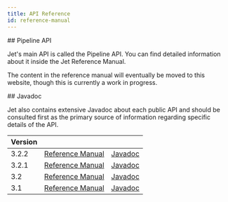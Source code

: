 ```yaml
---
title: API Reference
id: reference-manual
---
```


## Pipeline API

Jet's main API is called the Pipeline API. You can find detailed
information about it inside the Jet Reference Manual.

The content in the reference manual will eventually be moved to this
website, though this is currently a work in progress.

## Javadoc

Jet also contains extensive Javadoc about each public API and should be
consulted first as the primary source of information regarding specific
details of the API.

| Version        |            |   |
| ------------- |:-------------:| -----:|
| 3.2.2      | [Reference Manual](https://docs.hazelcast.org/docs/jet/3.2.2/manual/#pipeline-api) |  [Javadoc](https://docs.hazelcast.org/docs/jet/3.2.2/javadoc/)  |
| 3.2.1      | [Reference Manual](https://docs.hazelcast.org/docs/jet/3.2.1/manual/#pipeline-api) |  [Javadoc](https://docs.hazelcast.org/docs/jet/3.2.1/javadoc/) |
| 3.2      | [Reference Manual](https://docs.hazelcast.org/docs/jet/3.2/manual/#pipeline-api) |  [Javadoc](https://docs.hazelcast.org/docs/jet/3.2/javadoc/) |
| 3.1      | [Reference Manual](https://docs.hazelcast.org/docs/jet/3.1/manual/#pipeline-api) |  [Javadoc](https://docs.hazelcast.org/docs/jet/3.1/javadoc/) |